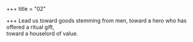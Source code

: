 +++
title = "02"

+++
Lead us toward goods stemming from men, toward a hero who has  offered a ritual gift,  
toward a houselord of value.  
